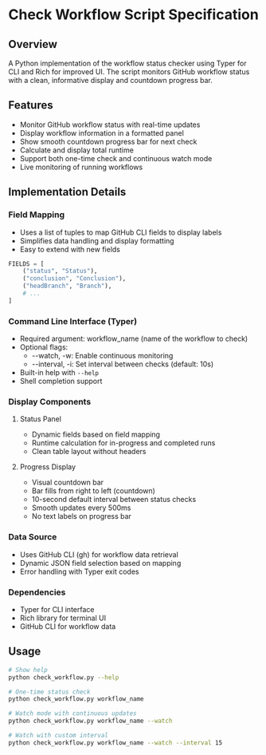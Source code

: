 # Check Workflow Script Specification

## Overview
A Python implementation of the workflow status checker using Typer for CLI and Rich for improved UI. The script monitors GitHub workflow status with a clean, informative display and countdown progress bar.

## Features
- Monitor GitHub workflow status with real-time updates
- Display workflow information in a formatted panel
- Show smooth countdown progress bar for next check
- Calculate and display total runtime
- Support both one-time check and continuous watch mode
- Live monitoring of running workflows

## Implementation Details

### Field Mapping
- Uses a list of tuples to map GitHub CLI fields to display labels
- Simplifies data handling and display formatting
- Easy to extend with new fields
```python
FIELDS = [
    ("status", "Status"),
    ("conclusion", "Conclusion"),
    ("headBranch", "Branch"),
    # ...
]
```

### Command Line Interface (Typer)
- Required argument: workflow_name (name of the workflow to check)
- Optional flags:
  * --watch, -w: Enable continuous monitoring
  * --interval, -i: Set interval between checks (default: 10s)
- Built-in help with `--help`
- Shell completion support

### Display Components
1. Status Panel
   - Dynamic fields based on field mapping
   - Runtime calculation for in-progress and completed runs
   - Clean table layout without headers

2. Progress Display
   - Visual countdown bar
   - Bar fills from right to left (countdown)
   - 10-second default interval between status checks
   - Smooth updates every 500ms
   - No text labels on progress bar

### Data Source
- Uses GitHub CLI (gh) for workflow data retrieval
- Dynamic JSON field selection based on mapping
- Error handling with Typer exit codes

### Dependencies
- Typer for CLI interface
- Rich library for terminal UI
- GitHub CLI for workflow data

## Usage
```bash
# Show help
python check_workflow.py --help

# One-time status check
python check_workflow.py workflow_name

# Watch mode with continuous updates
python check_workflow.py workflow_name --watch

# Watch with custom interval
python check_workflow.py workflow_name --watch --interval 15
